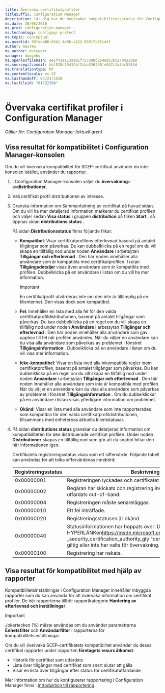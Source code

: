 ```yaml
---
title: Övervaka certifikatprofiler
titleSuffix: Configuration Manager
description: Lär dig hur du övervakar kompatibilitetsstatus för Configuration Manager certifikat profiler.
ms.date: 10/06/2016
ms.prod: configuration-manager
ms.technology: configmgr-protect
ms.topic: conceptual
ms.assetid: 98feaa06-64b1-4e86-a122-93017c97cd4f
author: mestew
ms.author: mstewart
manager: dougeby
ms.openlocfilehash: ee1f43e113aa91f75c09bd264e8b3bc2704220a8
ms.sourcegitcommit: bbf820c35414bf2cba356f30fe047c1a34c5384d
ms.translationtype: MT
ms.contentlocale: sv-SE
ms.lasthandoff: 04/21/2020
ms.locfileid: "81722300"
---
```

# <a name="how-to-monitor-certificate-profiles-in-configuration-manager"></a>Övervaka certifikat profiler i Configuration Manager

*Gäller för: Configuration Manager (aktuell gren)*


##  <a name="view-compliance-results-in-the-configuration-manager-console"></a>Visa resultat för kompatibilitet i Configuration Manager-konsolen  

Om du vill övervaka kompatibilitet för SCEP-certifikat använder du inte-konsolen istället, använder du [rapporter](#view-compliance-results-by-using-reports). 

1. I Configuration Manager-konsolen väljer du **övervakning**>  av**distributioner**.  

2. Välj certifikat profil distributionen av intresse.  

3. Granska information om Sammanfattning av certifikat på huvud sidan. Om du vill ha mer detaljerad information markerar du certifikat profilen och väljer sedan **Visa status** i gruppen **distribution** på fliken **Start** , så öppnas sidan **distributions status** .  

    På sidan **Distributionsstatus** finns följande flikar:  

   -   **Kompatibel**: Visar certifikatprofilens efterlevnad baserat på antalet tillgångar som påverkas. Du kan dubbelklicka på en regel om du vill skapa en tillfällig nod under noden **Användare** i arbetsytan **Tillgångar och efterlevnad** . Den här noden innehåller alla användare som är kompatibla med certifikatprofilen. I rutan **Tillgångsdetaljer** visas även användare som är kompatibla med profilen. Dubbelklicka på en användare i listan om du vill ha mer information.  

       > [!IMPORTANT]  
       >  En certifikatprofil utvärderas inte om den inte är tillämplig på en klientenhet. Den visas dock som kompatibel.  

   -   **Fel**: Innehåller en lista med alla fel för den valda certifikatprofildistributionen, baserat på antalet tillgångar som påverkas. Du kan dubbelklicka på en regel om du vill skapa en tillfällig nod under noden **Användare** i arbetsytan **Tillgångar och efterlevnad** . Den här noden innehåller alla användare som gav upphov till fel när profilen användes. När du väljer en användare kan du visa alla användare som påverkas av problemet i fönstret **Tillgångsinformation** . Dubbelklicka på en användare i listan om du vill visa mer information.  

   -   **Icke-kompatibel**: Visar en lista med alla inkompatibla regler inom certifikatprofilen, baserat på antalet tillgångar som påverkas. Du kan dubbelklicka på en regel om du vill skapa en tillfällig nod under noden **Användare** i arbetsytan **Tillgångar och efterlevnad** . Den här noden innehåller alla användare som inte är kompatibla med profilen. När du väljer en användare kan du visa alla användare som påverkas av problemet i fönstret **Tillgångsinformation** . Om du dubbelklickar på en användare i listan visas ytterligare information om problemet.  

   -   **Okänd**: Visar en lista med alla användare som inte rapporterades som kompatibla för den valda certifikatprofildistributionen, tillsammans med enheternas aktuella klientstatusar.  

4. På sidan **distributions status** granskar du detaljerad information om kompatibiliteten för den distribuerade certifikat profilen. Under noden **Distributioner** skapas en tillfällig nod som gör att du snabbt hittar den här informationen igen.  

    Certifikatets registreringsstatus visas som ett siffervärde. Följande tabell kan användas för att tolka siffervärdenas innebörd:  


   | Registreringsstatus |                                                                                                                   Beskrivning                                                                                                                   |
   |-------------------|-------------------------------------------------------------------------------------------------------------------------------------------------------------------------------------------------------------------------------------------------|
   |    0x00000001     |                                                                                         Registreringen lyckades och certifikatet har utfärdats.                                                                                          |
   |    0x00000002     |                                                                    Begäran har skickats och registrering inväntas eller så har begäran utfärdats out-of-band.                                                                    |
   |    0x00000004     |                                                                                                          Registreringen måste senareläggas.                                                                                                           |
   |    0x00000010     |                                                                                                               Ett fel inträffade.                                                                                                                |
   |    0x00000020     |                                                                                                        Registreringsstatusen är okänd.                                                                                                        |
   |    0x00000040     | Statusinformationen har hoppats över. Detta kan inträffa om HYPERLÄNKen<https://msdn.microsoft.com/windows/ms721572>"\l" _security_certification_authority_gly "certifikat utfärdare inte är giltig eller inte har valts för övervakning. |
   |    0x00000100     |                                                                                                           Registrering har nekats.                                                                                                           |

##  <a name="view-compliance-results-by-using-reports"></a>Visa resultat för kompatibilitet med hjälp av rapporter

Kompatibilitetsinställningar i Configuration Manager innehåller inbyggda rapporter som du kan använda för att övervaka information om certifikat profiler. De här rapporterna tillhör rapportkategorin **Hantering av efterlevnad och inställningar**.  

> [!IMPORTANT]  
>  Jokertecken (%) måste användas om du använder parametrarna **Enhetsfilter** och **Användarfilter** i rapporterna för kompatibilitetsinställningar.  

Om du vill övervaka SCEP-certifikatets kompatibilitet använder du dessa certifikat rapporter under rapporten **företagets resurs åtkomst**:  

-   Historik för certifikat som utfärdats  
-   Lista över tillgångar med certifikat som snart slutar att gälla  
-   Visar en lista över tillgångar efter status för certifikatutfärdande  



 Mer information om hur du konfigurerar rapportering i Configuration Manager finns i [Introduktion till rapportering](../../core/servers/manage/introduction-to-reporting.md).  

